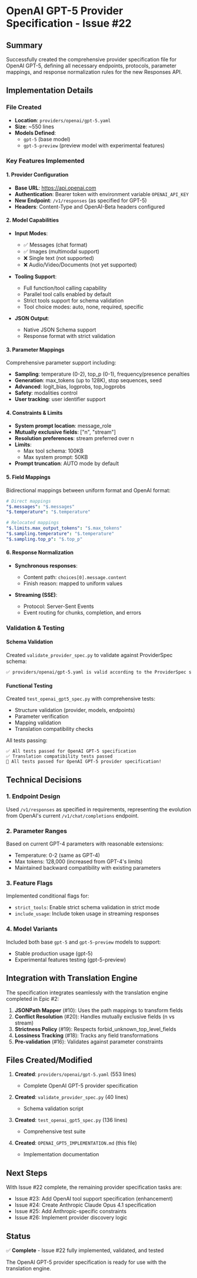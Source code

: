 # OpenAI GPT-5 Provider Specification - Issue #22

## Summary

Successfully created the comprehensive provider specification file for OpenAI GPT-5, defining all necessary endpoints, protocols, parameter mappings, and response normalization rules for the new Responses API.

## Implementation Details

### File Created
- **Location**: `providers/openai/gpt-5.yaml`
- **Size**: ~550 lines
- **Models Defined**: 
  - `gpt-5` (base model)
  - `gpt-5-preview` (preview model with experimental features)

### Key Features Implemented

#### 1. Provider Configuration
- **Base URL**: https://api.openai.com
- **Authentication**: Bearer token with environment variable `OPENAI_API_KEY`
- **New Endpoint**: `/v1/responses` (as specified for GPT-5)
- **Headers**: Content-Type and OpenAI-Beta headers configured

#### 2. Model Capabilities
- **Input Modes**:
  - ✅ Messages (chat format)
  - ✅ Images (multimodal support)
  - ❌ Single text (not supported)
  - ❌ Audio/Video/Documents (not yet supported)

- **Tooling Support**:
  - Full function/tool calling capability
  - Parallel tool calls enabled by default
  - Strict tools support for schema validation
  - Tool choice modes: auto, none, required, specific

- **JSON Output**:
  - Native JSON Schema support
  - Response format with strict validation

#### 3. Parameter Mappings
Comprehensive parameter support including:
- **Sampling**: temperature (0-2), top_p (0-1), frequency/presence penalties
- **Generation**: max_tokens (up to 128K), stop sequences, seed
- **Advanced**: logit_bias, logprobs, top_logprobs
- **Safety**: modalities control
- **User tracking**: user identifier support

#### 4. Constraints & Limits
- **System prompt location**: message_role
- **Mutually exclusive fields**: ["n", "stream"]
- **Resolution preferences**: stream preferred over n
- **Limits**:
  - Max tool schema: 100KB
  - Max system prompt: 50KB
- **Prompt truncation**: AUTO mode by default

#### 5. Field Mappings
Bidirectional mappings between uniform format and OpenAI format:
```yaml
# Direct mappings
"$.messages": "$.messages"
"$.temperature": "$.temperature"

# Relocated mappings
"$.limits.max_output_tokens": "$.max_tokens"
"$.sampling.temperature": "$.temperature"
"$.sampling.top_p": "$.top_p"
```

#### 6. Response Normalization
- **Synchronous responses**:
  - Content path: `choices[0].message.content`
  - Finish reason: mapped to uniform values
  
- **Streaming (SSE)**:
  - Protocol: Server-Sent Events
  - Event routing for chunks, completion, and errors

### Validation & Testing

#### Schema Validation
Created `validate_provider_spec.py` to validate against ProviderSpec schema:
```bash
✅ providers/openai/gpt-5.yaml is valid according to the ProviderSpec schema
```

#### Functional Testing
Created `test_openai_gpt5_spec.py` with comprehensive tests:
- Structure validation (provider, models, endpoints)
- Parameter verification
- Mapping validation
- Translation compatibility checks

All tests passing:
```
✅ All tests passed for OpenAI GPT-5 specification
✅ Translation compatibility tests passed
🎉 All tests passed for OpenAI GPT-5 provider specification!
```

## Technical Decisions

### 1. Endpoint Design
Used `/v1/responses` as specified in requirements, representing the evolution from OpenAI's current `/v1/chat/completions` endpoint.

### 2. Parameter Ranges
Based on current GPT-4 parameters with reasonable extensions:
- Temperature: 0-2 (same as GPT-4)
- Max tokens: 128,000 (increased from GPT-4's limits)
- Maintained backward compatibility with existing parameters

### 3. Feature Flags
Implemented conditional flags for:
- `strict_tools`: Enable strict schema validation in strict mode
- `include_usage`: Include token usage in streaming responses

### 4. Model Variants
Included both base `gpt-5` and `gpt-5-preview` models to support:
- Stable production usage (gpt-5)
- Experimental features testing (gpt-5-preview)

## Integration with Translation Engine

The specification integrates seamlessly with the translation engine completed in Epic #2:

1. **JSONPath Mapper** (#10): Uses the path mappings to transform fields
2. **Conflict Resolution** (#20): Handles mutually exclusive fields (n vs stream)
3. **Strictness Policy** (#19): Respects forbid_unknown_top_level_fields
4. **Lossiness Tracking** (#18): Tracks any field transformations
5. **Pre-validation** (#16): Validates against parameter constraints

## Files Created/Modified

1. **Created**: `providers/openai/gpt-5.yaml` (553 lines)
   - Complete OpenAI GPT-5 provider specification
   
2. **Created**: `validate_provider_spec.py` (40 lines)
   - Schema validation script
   
3. **Created**: `test_openai_gpt5_spec.py` (136 lines)
   - Comprehensive test suite
   
4. **Created**: `OPENAI_GPT5_IMPLEMENTATION.md` (this file)
   - Implementation documentation

## Next Steps

With Issue #22 complete, the remaining provider specification tasks are:
- Issue #23: Add OpenAI tool support specification (enhancement)
- Issue #24: Create Anthropic Claude Opus 4.1 specification
- Issue #25: Add Anthropic-specific constraints
- Issue #26: Implement provider discovery logic

## Status

✅ **Complete** - Issue #22 fully implemented, validated, and tested

The OpenAI GPT-5 provider specification is ready for use with the translation engine.